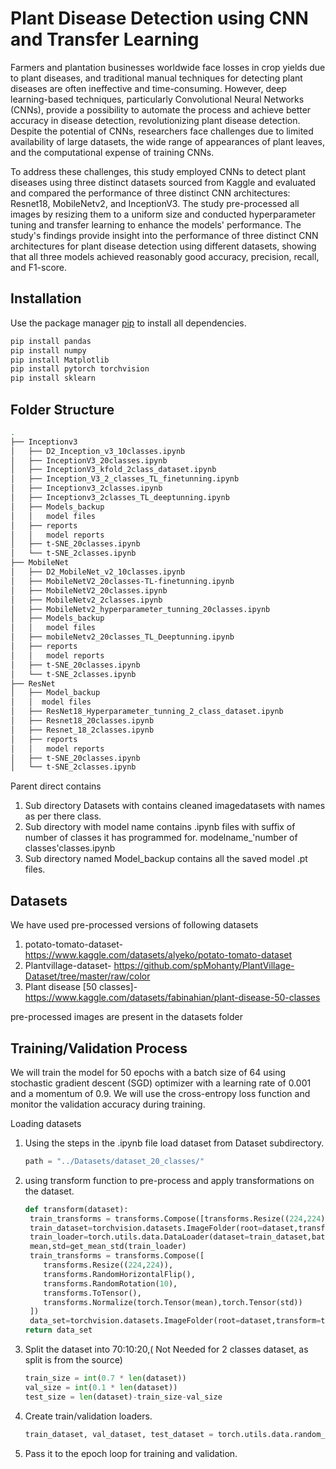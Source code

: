 # Plant Disease Detection using CNN and Transfer Learning

Farmers and plantation businesses worldwide face losses in crop yields due to plant diseases, and traditional manual techniques for detecting plant diseases are often ineffective and time-consuming. However, deep learning-based techniques, particularly Convolutional Neural Networks (CNNs), provide a possibility to automate the process and achieve better accuracy in disease detection, revolutionizing plant disease detection. Despite the potential of CNNs, researchers face challenges due to limited availability of large datasets, the wide range of appearances of plant leaves, and the computational expense of training CNNs.

To address these challenges, this study employed CNNs to detect plant diseases using three distinct datasets sourced from Kaggle and evaluated and compared the performance of three distinct CNN architectures: Resnet18, MobileNetv2, and InceptionV3. The study pre-processed all images by resizing them to a uniform size and conducted hyperparameter tuning and transfer learning to enhance the models' performance. The study's findings provide insight into the performance of three distinct CNN architectures for plant disease detection using different datasets, showing that all three models achieved reasonably good accuracy, precision, recall, and F1-score.


## Installation

Use the package manager [pip](https://pip.pypa.io/en/stable/) to install all dependencies.

```bash
pip install pandas
pip install numpy
pip install Matplotlib
pip install pytorch torchvision
pip install sklearn
```

## Folder Structure

```bash
.
├── Inceptionv3
│   ├── D2_Inception_v3_10classes.ipynb
│   ├── InceptionV3_20classes.ipynb
│   ├── InceptionV3_kfold_2class_dataset.ipynb
│   ├── Inception_V3_2_classes_TL_finetunning.ipynb
│   ├── Inceptionv3_2classes.ipynb
│   ├── Inceptionv3_2classes_TL_deeptunning.ipynb
│   ├── Models_backup
│   │   model files
│   ├── reports
│   │   model reports
│   ├── t-SNE_20classes.ipynb
│   └── t-SNE_2classes.ipynb
├── MobileNet
│   ├── D2_MobileNet_v2_10classes.ipynb
│   ├── MobileNetV2_20classes-TL-finetunning.ipynb
│   ├── MobileNetV2_20classes.ipynb
│   ├── MobileNetv2_2classes.ipynb
│   ├── MobileNetv2_hyperparameter_tunning_20classes.ipynb
│   ├── Models_backup
│   │   model files
│   ├── mobileNetv2_20classes_TL_Deeptunning.ipynb
│   ├── reports
│   │   model reports
│   ├── t-SNE_20classes.ipynb
│   └── t-SNE_2classes.ipynb
├── ResNet
│   ├── Model_backup
│   │  model files
│   ├── ResNet18_Hyperparameter_tunning_2_class_dataset.ipynb
│   ├── Resnet18_20classes.ipynb
│   ├── Resnet_18_2classes.ipynb
│   ├── reports
│   │   model reports
│   ├── t-SNE_20classes.ipynb
│   └── t-SNE_2classes.ipynb

```

Parent direct contains
1. Sub directory Datasets with contains cleaned imagedatasets with names as per there class.
2. Sub directory with model name contains .ipynb files with suffix of number of classes it has programmed for. modelname_'number of classes'classes.ipynb
3. Sub directory named Model_backup contains all the saved model .pt files. 

## Datasets 
We have used pre-processed versions of following datasets
1. potato-tomato-dataset- <https://www.kaggle.com/datasets/alyeko/potato-tomato-dataset>
2. Plantvillage-dataset- <https://github.com/spMohanty/PlantVillage-Dataset/tree/master/raw/color>
3. Plant disease [50 classes]- <https://www.kaggle.com/datasets/fabinahian/plant-disease-50-classes>

pre-processed images are present in the datasets folder

## Training/Validation Process
We will train the model for 50 epochs with a batch size of 64 using stochastic gradient descent (SGD) optimizer with a learning rate of 0.001 and a momentum of 0.9. We will use the cross-entropy loss function and monitor the validation accuracy during training.

Loading datasets
1. Using the steps in the .ipynb file load dataset from Dataset subdirectory.
    ```python
    path = "../Datasets/dataset_20_classes/"
    ```
2. using transform function to pre-process and apply transformations on the dataset.
    ```python
    def transform(dataset):
     train_transforms = transforms.Compose([transforms.Resize((224,224)),transforms.ToTensor()])
     train_dataset=torchvision.datasets.ImageFolder(root=dataset,transform=train_transforms)
     train_loader=torch.utils.data.DataLoader(dataset=train_dataset,batch_size=32,shuffle=True)
     mean,std=get_mean_std(train_loader)
     train_transforms = transforms.Compose([
        transforms.Resize((224,224)),
        transforms.RandomHorizontalFlip(),
        transforms.RandomRotation(10),
        transforms.ToTensor(),
        transforms.Normalize(torch.Tensor(mean),torch.Tensor(std))
     ])
     data_set=torchvision.datasets.ImageFolder(root=dataset,transform=train_transforms)
    return data_set
    ```

3. Split the dataset into 70:10:20,( Not Needed for 2 classes dataset, as split is from the source)
    ```python
    train_size = int(0.7 * len(dataset))
    val_size = int(0.1 * len(dataset))
    test_size = len(dataset)-train_size-val_size
    ```

4. Create train/validation loaders. 
    ```python
    train_dataset, val_dataset, test_dataset = torch.utils.data.random_split(dataset, [train_size, val_size,test_size])
    ```
5. Pass it to the epoch loop for training and validation. 